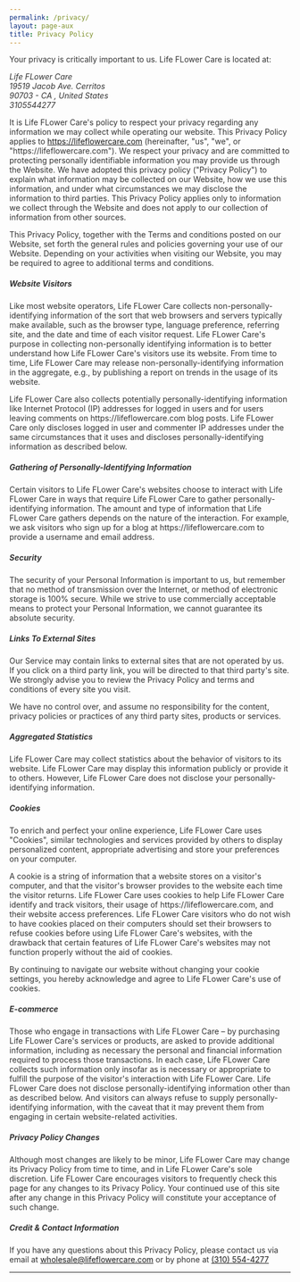 ```yaml
---
permalink: /privacy/
layout: page-aux
title: Privacy Policy
---
```



<div class="disclaimer__body" style="color: #333333;">

  <p>Your privacy is critically important to us. Life FLower Care is located at:<br/>
    <address>
      Life FLower Care<br/>19519 Jacob Ave. Cerritos <br />90703 - CA , United States<br/>3105544277
    </address>
  </p>

  <p>It is Life FLower Care's policy to respect your privacy regarding any information we may collect while operating our website. This Privacy Policy applies to <a href="https://lifeflowercare.com">https://lifeflowercare.com</a> (hereinafter, "us", "we", or "https://lifeflowercare.com"). We respect your privacy and are committed to protecting personally identifiable information you may provide us through the Website. We have adopted this privacy policy ("Privacy Policy") to explain what information may be collected on our Website, how we use this information, and under what circumstances we may disclose the information to third parties. This Privacy Policy applies only to information we collect through the Website and does not apply to our collection of information from other sources.</p>
  <p>This Privacy Policy, together with the Terms and conditions posted on our Website, set forth the general rules and policies governing your use of our Website. Depending on your activities when visiting our Website, you may be required to agree to additional terms and conditions.</p>

  <h5>Website Visitors</h5>
  <p>Like most website operators, Life FLower Care collects non-personally-identifying information of the sort that web browsers and servers typically make available, such as the browser type, language preference, referring site, and the date and time of each visitor request. Life FLower Care's purpose in collecting non-personally identifying information is to better understand how Life FLower Care's visitors use its website. From time to time, Life FLower Care may release non-personally-identifying information in the aggregate, e.g., by publishing a report on trends in the usage of its website.</p>
  <p>Life FLower Care also collects potentially personally-identifying information like Internet Protocol (IP) addresses for logged in users and for users leaving comments on https://lifeflowercare.com blog posts. Life FLower Care only discloses logged in user and commenter IP addresses under the same circumstances that it uses and discloses personally-identifying information as described below.</p>
  
  <h5>Gathering of Personally-Identifying Information</h5>
  <p>Certain visitors to Life FLower Care's websites choose to interact with Life FLower Care in ways that require Life FLower Care to gather personally-identifying information. The amount and type of information that Life FLower Care gathers depends on the nature of the interaction. For example, we ask visitors who sign up for a blog at https://lifeflowercare.com to provide a username and email address.</p>
  
  <h5>Security</h5>
  <p>The security of your Personal Information is important to us, but remember that no method of transmission over the Internet, or method of electronic storage is 100% secure. While we strive to use commercially acceptable means to protect your Personal Information, we cannot guarantee its absolute security.</p>
  
  <h5>Links To External Sites</h5>
  <p>Our Service may contain links to external sites that are not operated by us. If you click on a third party link, you will be directed to that third party's site. We strongly advise you to review the Privacy Policy and terms and conditions of every site you visit.</p>
  <p>We have no control over, and assume no responsibility for the content, privacy policies or practices of any third party sites, products or services.</p>
  
  <h5>Aggregated Statistics</h5>
  <p>Life FLower Care may collect statistics about the behavior of visitors to its website. Life FLower Care may display this information publicly or provide it to others. However, Life FLower Care does not disclose your personally-identifying information.</p>
  
  <h5>Cookies</h5>
  <p>To enrich and perfect your online experience, Life FLower Care uses "Cookies", similar technologies and services provided by others to display personalized content, appropriate advertising and store your preferences on your computer.</p>
  <p>A cookie is a string of information that a website stores on a visitor's computer, and that the visitor's browser provides to the website each time the visitor returns. Life FLower Care uses cookies to help Life FLower Care identify and track visitors, their usage of https://lifeflowercare.com, and their website access preferences. Life FLower Care visitors who do not wish to have cookies placed on their computers should set their browsers to refuse cookies before using Life FLower Care's websites, with the drawback that certain features of Life FLower Care's websites may not function properly without the aid of cookies.</p>
  <p>By continuing to navigate our website without changing your cookie settings, you hereby acknowledge and agree to Life FLower Care's use of cookies.</p>
  
  <h5>E-commerce</h5>
  <p>Those who engage in transactions with Life FLower Care – by purchasing Life FLower Care's services or products, are asked to provide additional information, including as necessary the personal and financial information required to process those transactions. In each case, Life FLower Care collects such information only insofar as is necessary or appropriate to fulfill the purpose of the visitor's interaction with Life FLower Care. Life FLower Care does not disclose personally-identifying information other than as described below. And visitors can always refuse to supply personally-identifying information, with the caveat that it may prevent them from engaging in certain website-related activities.</p>
  
  <h5>Privacy Policy Changes</h5>
  <p>Although most changes are likely to be minor, Life FLower Care may change its Privacy Policy from time to time, and in Life FLower Care's sole discretion. Life FLower Care encourages visitors to frequently check this page for any changes to its Privacy Policy. Your continued use of this site after any change in this Privacy Policy will constitute your acceptance of such change.</p>
  
  <h5>Credit & Contact Information</h5>
  If you have any questions about this Privacy Policy, please contact us via email at <a href="mailto:wholesale@lifeflowercare.com">wholesale@lifeflowercare.com</a>	or by phone at <a href="tel:3105544277">(310) 554-4277</a>

</div>

---
